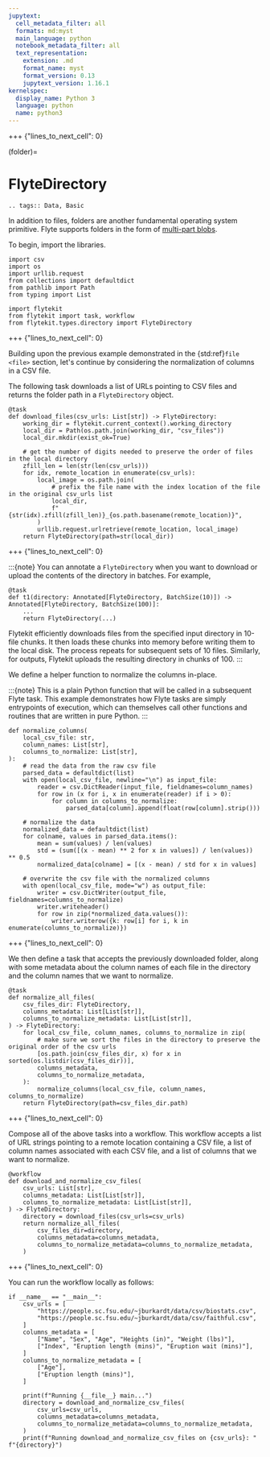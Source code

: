 ```yaml
---
jupytext:
  cell_metadata_filter: all
  formats: md:myst
  main_language: python
  notebook_metadata_filter: all
  text_representation:
    extension: .md
    format_name: myst
    format_version: 0.13
    jupytext_version: 1.16.1
kernelspec:
  display_name: Python 3
  language: python
  name: python3
---
```


+++ {"lines_to_next_cell": 0}

(folder)=

# FlyteDirectory

```{eval-rst}
.. tags:: Data, Basic
```

In addition to files, folders are another fundamental operating system primitive.
Flyte supports folders in the form of
[multi-part blobs](https://github.com/flyteorg/flyteidl/blob/master/protos/flyteidl/core/types.proto#L73).

To begin, import the libraries.

```{code-cell}
import csv
import os
import urllib.request
from collections import defaultdict
from pathlib import Path
from typing import List

import flytekit
from flytekit import task, workflow
from flytekit.types.directory import FlyteDirectory
```

+++ {"lines_to_next_cell": 0}

Building upon the previous example demonstrated in the {std:ref}`file <file>` section,
let's continue by considering the normalization of columns in a CSV file.

The following task downloads a list of URLs pointing to CSV files
and returns the folder path in a `FlyteDirectory` object.

```{code-cell}
@task
def download_files(csv_urls: List[str]) -> FlyteDirectory:
    working_dir = flytekit.current_context().working_directory
    local_dir = Path(os.path.join(working_dir, "csv_files"))
    local_dir.mkdir(exist_ok=True)

    # get the number of digits needed to preserve the order of files in the local directory
    zfill_len = len(str(len(csv_urls)))
    for idx, remote_location in enumerate(csv_urls):
        local_image = os.path.join(
            # prefix the file name with the index location of the file in the original csv_urls list
            local_dir,
            f"{str(idx).zfill(zfill_len)}_{os.path.basename(remote_location)}",
        )
        urllib.request.urlretrieve(remote_location, local_image)
    return FlyteDirectory(path=str(local_dir))
```

+++ {"lines_to_next_cell": 0}

:::{note}
You can annotate a `FlyteDirectory` when you want to download or upload the contents of the directory in batches.
For example,

```{code-block}
@task
def t1(directory: Annotated[FlyteDirectory, BatchSize(10)]) -> Annotated[FlyteDirectory, BatchSize(100)]:
    ...
    return FlyteDirectory(...)
```

Flytekit efficiently downloads files from the specified input directory in 10-file chunks.
It then loads these chunks into memory before writing them to the local disk.
The process repeats for subsequent sets of 10 files.
Similarly, for outputs, Flytekit uploads the resulting directory in chunks of 100.
:::

We define a helper function to normalize the columns in-place.

:::{note}
This is a plain Python function that will be called in a subsequent Flyte task. This example
demonstrates how Flyte tasks are simply entrypoints of execution, which can themselves call
other functions and routines that are written in pure Python.
:::

```{code-cell}
def normalize_columns(
    local_csv_file: str,
    column_names: List[str],
    columns_to_normalize: List[str],
):
    # read the data from the raw csv file
    parsed_data = defaultdict(list)
    with open(local_csv_file, newline="\n") as input_file:
        reader = csv.DictReader(input_file, fieldnames=column_names)
        for row in (x for i, x in enumerate(reader) if i > 0):
            for column in columns_to_normalize:
                parsed_data[column].append(float(row[column].strip()))

    # normalize the data
    normalized_data = defaultdict(list)
    for colname, values in parsed_data.items():
        mean = sum(values) / len(values)
        std = (sum([(x - mean) ** 2 for x in values]) / len(values)) ** 0.5
        normalized_data[colname] = [(x - mean) / std for x in values]

    # overwrite the csv file with the normalized columns
    with open(local_csv_file, mode="w") as output_file:
        writer = csv.DictWriter(output_file, fieldnames=columns_to_normalize)
        writer.writeheader()
        for row in zip(*normalized_data.values()):
            writer.writerow({k: row[i] for i, k in enumerate(columns_to_normalize)})
```

+++ {"lines_to_next_cell": 0}

We then define a task that accepts the previously downloaded folder, along with some metadata about the
column names of each file in the directory and the column names that we want to normalize.

```{code-cell}
@task
def normalize_all_files(
    csv_files_dir: FlyteDirectory,
    columns_metadata: List[List[str]],
    columns_to_normalize_metadata: List[List[str]],
) -> FlyteDirectory:
    for local_csv_file, column_names, columns_to_normalize in zip(
        # make sure we sort the files in the directory to preserve the original order of the csv urls
        [os.path.join(csv_files_dir, x) for x in sorted(os.listdir(csv_files_dir))],
        columns_metadata,
        columns_to_normalize_metadata,
    ):
        normalize_columns(local_csv_file, column_names, columns_to_normalize)
    return FlyteDirectory(path=csv_files_dir.path)
```

+++ {"lines_to_next_cell": 0}

Compose all of the above tasks into a workflow. This workflow accepts a list
of URL strings pointing to a remote location containing a CSV file, a list of column names
associated with each CSV file, and a list of columns that we want to normalize.

```{code-cell}
@workflow
def download_and_normalize_csv_files(
    csv_urls: List[str],
    columns_metadata: List[List[str]],
    columns_to_normalize_metadata: List[List[str]],
) -> FlyteDirectory:
    directory = download_files(csv_urls=csv_urls)
    return normalize_all_files(
        csv_files_dir=directory,
        columns_metadata=columns_metadata,
        columns_to_normalize_metadata=columns_to_normalize_metadata,
    )
```

+++ {"lines_to_next_cell": 0}

You can run the workflow locally as follows:

```{code-cell}
if __name__ == "__main__":
    csv_urls = [
        "https://people.sc.fsu.edu/~jburkardt/data/csv/biostats.csv",
        "https://people.sc.fsu.edu/~jburkardt/data/csv/faithful.csv",
    ]
    columns_metadata = [
        ["Name", "Sex", "Age", "Heights (in)", "Weight (lbs)"],
        ["Index", "Eruption length (mins)", "Eruption wait (mins)"],
    ]
    columns_to_normalize_metadata = [
        ["Age"],
        ["Eruption length (mins)"],
    ]

    print(f"Running {__file__} main...")
    directory = download_and_normalize_csv_files(
        csv_urls=csv_urls,
        columns_metadata=columns_metadata,
        columns_to_normalize_metadata=columns_to_normalize_metadata,
    )
    print(f"Running download_and_normalize_csv_files on {csv_urls}: " f"{directory}")
```
